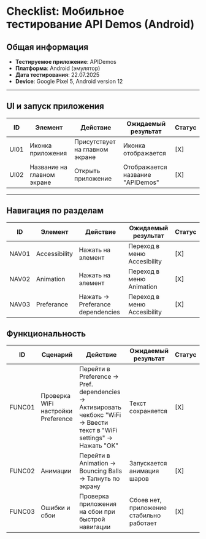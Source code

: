 # Checklist: Мобильное тестирование API Demos (Android)

## Общая информация
- **Тестируемое приложение**: APIDemos
- **Платформа**: Android (эмулятор)
- **Дата тестирования**: 22.07.2025
- **Device**: Google Pixel 5, Android version 12

---

## UI и запуск приложения

| ID    | Элемент                     | Действие                           | Ожидаемый результат             | Статус |
|-------|-----------------------------|------------------------------------|---------------------------------|--------|
|UI01   | Иконка приложения           | Присутствует на главном экране     | Иконка отображается             |  [X]   |
|UI02   | Название на главном экране  | Открыть приложение                 | Отображается название "APIDemos"|  [X]   |
 
---

## Навигация по разделам

| ID    | Элемент                     | Действие                           | Ожидаемый результат             | Статус |
|-------|-----------------------------|------------------------------------|---------------------------------|--------|
| NAV01  | Accessibility               | Нажать на элемент                  | Переход в меню Accesibility     |  [X]   |
| NAV02  | Animation                   | Нажать на элемент                  | Переход в меню Animation        |  [X]   |
| NAV03  | Preferance                  | Нажать -> Preferance dependencies  | Переход в меню Accesibility     |  [X]   |

## Функциональность

| ID    | Сценарий                    | Действие                           | Ожидаемый результат             | Статус |
|-------|-----------------------------|------------------------------------|---------------------------------|--------|
| FUNC01 | Проверка WiFi настройки Preference | Перейти в Preference -> Pref. dependencies -> Активировать чекбокс "WiFi -> Ввести текст в "WiFi settings" -> Нажать "OK"| Текст сохраняется     |  [X]   |
| FUNC02  | Анимации | Перейти в Animation -> Bouncing Balls -> Тапнуть по экрану | Запускается анимация шаров |  [X]  | 
| FUNC03  | Ошибки и сбои | Проверка приложения на сбои при быстрой навигации     | Сбоев нет, приложение стабильно работает |  [X]  |


